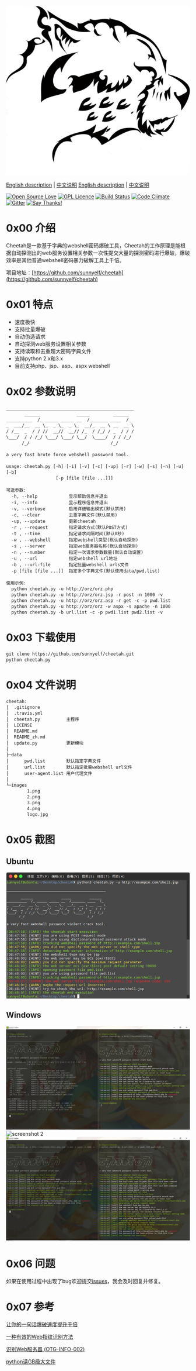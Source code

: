 ![cheetah logo](images/logo.jpg)

[English description](README.md) | [中文说明](README_zh.md)
[English description](README.md) | [中文说明](README_zh.md)

[![Open Source Love](https://badges.frapsoft.com/os/v2/open-source.svg?v=103)](https://github.com/ellerbrock/open-source-badges/)
[![GPL Licence](https://badges.frapsoft.com/os/gpl/gpl.svg?v=103)](https://opensource.org/licenses/GPL-3.0/) 
[![Build Status](https://travis-ci.org/sunnyelf/cheetah.svg?branch=master)](https://travis-ci.org/sunnyelf/cheetah)
[![Code Climate](https://codeclimate.com/github/sunnyelf/cheetah/badges/gpa.svg)](https://codeclimate.com/github/sunnyelf/cheetah)
[![Gitter](https://badges.gitter.im/Join%20Chat.svg)](https://gitter.im/cheetah-community/)
[![Say Thanks!](https://img.shields.io/badge/Say%20Thanks-!-1EAEDB.svg)](https://saythanks.io/to/sunnyelf)

# 0x00 介绍 #
Cheetah是一款基于字典的webshell密码爆破工具，Cheetah的工作原理是能根据自动探测出的web服务设置相关参数一次性提交大量的探测密码进行爆破，爆破效率是其他普通webshell密码暴力破解工具上千倍。

项目地址：[https://github.com/sunnyelf/cheetah](https://github.com/sunnyelf/cheetah)

# 0x01 特点 #

- 速度极快
- 支持批量爆破
- 自动伪造请求
- 自动探测web服务设置相关参数
- 支持读取和去重超大密码字典文件
- 支持python 2.x和3.x
- 目前支持php、jsp、asp、aspx webshell

# 0x02 参数说明 #


	_________________________________________________
	       ______              _____         ______
	__________  /_ _____ _____ __  /_______ ____  /_
	_  ___/__  __ \_  _ \_  _ \_  __/_  __ \ __  __ \
	/ /__  _  / / //  __//  __// /_  / /_/ / _  / / /
	\___/  / / /_/ \___/ \___/ \__/  \____/  / / /_/
	      /_/                               /_/
	
	a very fast brute force webshell password tool.
	
	usage: cheetah.py [-h] [-i] [-v] [-c] [-up] [-r] [-w] [-s] [-n] [-u] [-b]
	                   [-p [file [file ...]]]
	
	可选参数:
	  -h, --help            显示帮助信息并退出
	  -i, --info            显示程序信息并退出
	  -v, --verbose         启用详细输出模式(默认禁用)
	  -c, --clear           去重字典文件(默认禁用)
	  -up, --update         更新cheetah
	  -r , --request        指定请求方式(默认POST方式)
	  -t , --time           指定请求间隔时间(默认0秒)
	  -w , --webshell       指定webshell类型(默认自动探测)
	  -s , --server         指定web服务器名称(默认自动探测)
	  -n , --number         指定一次请求参数数量(默认自动设置)
	  -u , --url            指定webshell url地址
	  -b , --url-file       指定批量webshell urls文件
	  -p [file [file ...]]  指定多个字典文件(默认使用data/pwd.list)
	
	使用示例:
	  python cheetah.py -u http://orz/orz.php
	  python cheetah.py -u http://orz/orz.jsp -r post -n 1000 -v
	  python cheetah.py -u http://orz/orz.asp -r get -c -p pwd.list
	  python cheetah.py -u http://orz/orz -w aspx -s apache -n 1000
	  python cheetah.py -b url.list -c -p pwd1.list pwd2.list -v

# 0x03 下载使用 #

	git clone https://github.com/sunnyelf/cheetah.git
	python cheetah.py 

# 0x04 文件说明 #

	cheetah:
	│  .gitignore
	│  .travis.yml
	│  cheetah.py          主程序
	│  LICENSE
	│  README.md
	│  README_zh.md
	│  update.py           更新模块
	│
	├─data
	│      pwd.list        默认指定字典文件
	│      url.list        默认指定批量webshell url文件
	│      user-agent.list 用户代理文件
	│
	└─images
	        1.png
	        2.png
	        3.png
	        4.png
	        logo.jpg

# 0x05 截图 #

## Ubuntu
![screenshot 4](images/4.png)

## Windows
![screenshot 1](images/1.png)
![screenshot 2](iamges/2.png)
![screenshot 3](images/3.png)

# 0x06 问题 #

如果在使用过程中出现了bug欢迎提交[issues](https://github.com/sunnyelf/cheetah/issues)，我会及时回复并修复。

# 0x07 参考 #

[让你的一句话爆破速度提升千倍](https://www.t00ls.net/articles-36985.html)

[一种有效的Web指纹识别方法](http://journal.ucas.ac.cn/CN/abstract/abstract12402.shtml)

[识别Web服务器 (OTG-INFO-002)](https://kennel209.gitbooks.io/owasp-testing-guide-v4/content/zh/web_application_security_testing/fingerprint_web_server_otg-info-002.html)

[python读GB级大文件](https://github.com/Shuang0420/Shuang0420.github.io/wiki/python%E8%AF%BBGB%E7%BA%A7%E5%A4%A7%E6%96%87%E4%BB%B6)
